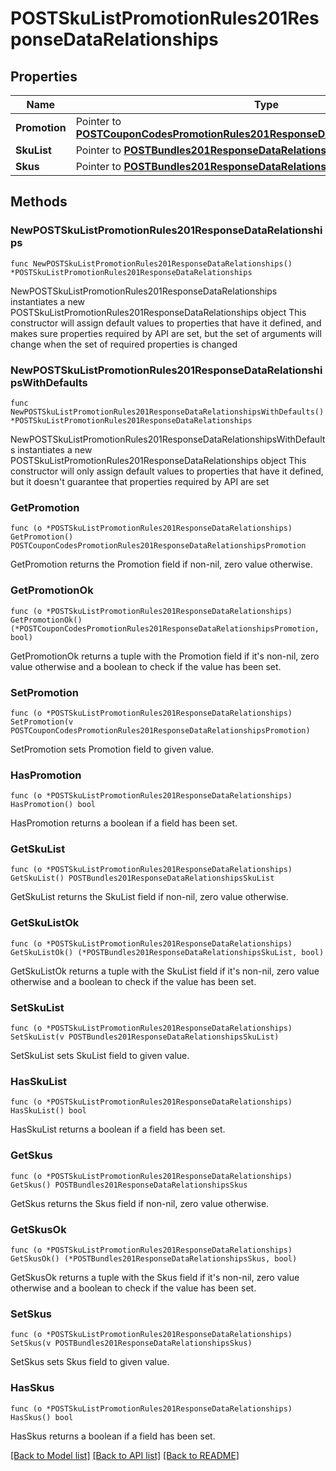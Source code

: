 # POSTSkuListPromotionRules201ResponseDataRelationships

## Properties

Name | Type | Description | Notes
------------ | ------------- | ------------- | -------------
**Promotion** | Pointer to [**POSTCouponCodesPromotionRules201ResponseDataRelationshipsPromotion**](POSTCouponCodesPromotionRules201ResponseDataRelationshipsPromotion.md) |  | [optional] 
**SkuList** | Pointer to [**POSTBundles201ResponseDataRelationshipsSkuList**](POSTBundles201ResponseDataRelationshipsSkuList.md) |  | [optional] 
**Skus** | Pointer to [**POSTBundles201ResponseDataRelationshipsSkus**](POSTBundles201ResponseDataRelationshipsSkus.md) |  | [optional] 

## Methods

### NewPOSTSkuListPromotionRules201ResponseDataRelationships

`func NewPOSTSkuListPromotionRules201ResponseDataRelationships() *POSTSkuListPromotionRules201ResponseDataRelationships`

NewPOSTSkuListPromotionRules201ResponseDataRelationships instantiates a new POSTSkuListPromotionRules201ResponseDataRelationships object
This constructor will assign default values to properties that have it defined,
and makes sure properties required by API are set, but the set of arguments
will change when the set of required properties is changed

### NewPOSTSkuListPromotionRules201ResponseDataRelationshipsWithDefaults

`func NewPOSTSkuListPromotionRules201ResponseDataRelationshipsWithDefaults() *POSTSkuListPromotionRules201ResponseDataRelationships`

NewPOSTSkuListPromotionRules201ResponseDataRelationshipsWithDefaults instantiates a new POSTSkuListPromotionRules201ResponseDataRelationships object
This constructor will only assign default values to properties that have it defined,
but it doesn't guarantee that properties required by API are set

### GetPromotion

`func (o *POSTSkuListPromotionRules201ResponseDataRelationships) GetPromotion() POSTCouponCodesPromotionRules201ResponseDataRelationshipsPromotion`

GetPromotion returns the Promotion field if non-nil, zero value otherwise.

### GetPromotionOk

`func (o *POSTSkuListPromotionRules201ResponseDataRelationships) GetPromotionOk() (*POSTCouponCodesPromotionRules201ResponseDataRelationshipsPromotion, bool)`

GetPromotionOk returns a tuple with the Promotion field if it's non-nil, zero value otherwise
and a boolean to check if the value has been set.

### SetPromotion

`func (o *POSTSkuListPromotionRules201ResponseDataRelationships) SetPromotion(v POSTCouponCodesPromotionRules201ResponseDataRelationshipsPromotion)`

SetPromotion sets Promotion field to given value.

### HasPromotion

`func (o *POSTSkuListPromotionRules201ResponseDataRelationships) HasPromotion() bool`

HasPromotion returns a boolean if a field has been set.

### GetSkuList

`func (o *POSTSkuListPromotionRules201ResponseDataRelationships) GetSkuList() POSTBundles201ResponseDataRelationshipsSkuList`

GetSkuList returns the SkuList field if non-nil, zero value otherwise.

### GetSkuListOk

`func (o *POSTSkuListPromotionRules201ResponseDataRelationships) GetSkuListOk() (*POSTBundles201ResponseDataRelationshipsSkuList, bool)`

GetSkuListOk returns a tuple with the SkuList field if it's non-nil, zero value otherwise
and a boolean to check if the value has been set.

### SetSkuList

`func (o *POSTSkuListPromotionRules201ResponseDataRelationships) SetSkuList(v POSTBundles201ResponseDataRelationshipsSkuList)`

SetSkuList sets SkuList field to given value.

### HasSkuList

`func (o *POSTSkuListPromotionRules201ResponseDataRelationships) HasSkuList() bool`

HasSkuList returns a boolean if a field has been set.

### GetSkus

`func (o *POSTSkuListPromotionRules201ResponseDataRelationships) GetSkus() POSTBundles201ResponseDataRelationshipsSkus`

GetSkus returns the Skus field if non-nil, zero value otherwise.

### GetSkusOk

`func (o *POSTSkuListPromotionRules201ResponseDataRelationships) GetSkusOk() (*POSTBundles201ResponseDataRelationshipsSkus, bool)`

GetSkusOk returns a tuple with the Skus field if it's non-nil, zero value otherwise
and a boolean to check if the value has been set.

### SetSkus

`func (o *POSTSkuListPromotionRules201ResponseDataRelationships) SetSkus(v POSTBundles201ResponseDataRelationshipsSkus)`

SetSkus sets Skus field to given value.

### HasSkus

`func (o *POSTSkuListPromotionRules201ResponseDataRelationships) HasSkus() bool`

HasSkus returns a boolean if a field has been set.


[[Back to Model list]](../README.md#documentation-for-models) [[Back to API list]](../README.md#documentation-for-api-endpoints) [[Back to README]](../README.md)


